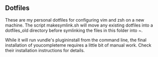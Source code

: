## Dotfiles

These are my personal dotfiles for configuring vim and zsh on a new machine.  The script makesymlink.sh will move any existing dotfiles into a dotfiles_old directory before symlinking the files in this folder into ~.

While it will run vundle's plugininstall from the command line, the final installation of youcompleteme requires a little bit of manual work.  Check their installation instructions for details.
